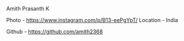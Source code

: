Amith Prasanth K

Photo - https://www.instagram.com/p/B13-eePgYpT/
Location - India

Github - https://github.com/amith2368
